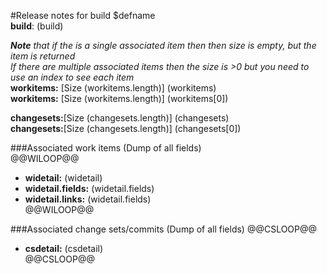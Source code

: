#Release notes for build $defname  
**build**: $($build)   


***Note** that if the is a single associated item then then size is empty, but the item is returned  
If there are multiple associated items then the size is >0  but you need to use an index to see each item*   
**workitems:** [Size $($workitems.length)] $($workitems)     
**workitems:** [Size $($workitems.length)] $($workitems[0])     

**changesets:**[Size $($changesets.length)] $($changesets)     
**changesets:**[Size $($changesets.length)] $($changesets[0])  
  
###Associated work items (Dump of all fields)  
@@WILOOP@@  
* **widetail:** $($widetail)
* **widetail.fields:** $($widetail.fields)  
* **widetail.links:** $($widetail.fields)  
@@WILOOP@@  
  
###Associated change sets/commits (Dump of all fields) 
@@CSLOOP@@  
* **csdetail:** $($csdetail)    
@@CSLOOP@@  